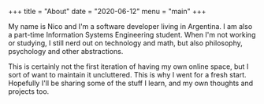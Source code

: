 +++
title = "About"
date = "2020-06-12"
menu = "main"
+++

My name is Nico and I'm a software developer living in Argentina. I am also a part-time Information Systems Engineering student. When I'm not working or studying, I still nerd out on technology and math, but also philosophy, psychology and other abstractions. 

This is certainly not the first iteration of having my own online space, but I sort of want to maintain it uncluttered. This is why I went for a fresh start. Hopefully I'll be sharing some of the stuff I learn, and my own thoughts and projects too.
